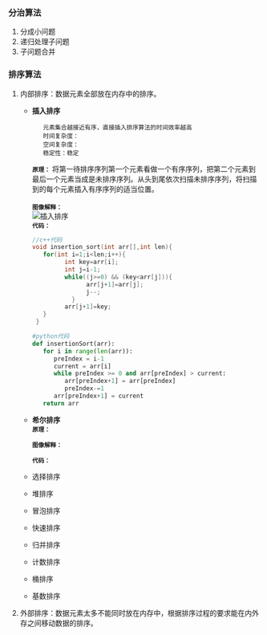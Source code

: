 ### 分治算法   
1. 分成小问题
2. 递归处理子问题  
3. 子问题合并  

### 排序算法
1. 内部排序：数据元素全部放在内存中的排序。
   - **插入排序**
     ```
        元素集合越接近有序，直接插入排序算法的时间效率越高
        时间复杂度：
        空间复杂度：
        稳定性：稳定
     ```
     **`原理：`**
        将第一待排序序列第一个元素看做一个有序序列，把第二个元素到最后一个元素当成是未排序序列。从头到尾依次扫描未排序序列，将扫描到的每个元素插入有序序列的适当位置。<br>  
     **`图像解释：`**  
        ![插入排序](https://study-image-www.oss-cn-beijing.aliyuncs.com/insertionSort.gif?Expires=1736841489&OSSAccessKeyId=TMP.3KdR7nbeXZS34N5Aiojg1cTLySa23ZRbEjWtNE5EWFtMAMz8QRxqLxzaLEzNNV1AUyyqKUqRkXqsYkizH63pypcQe5cmHT&Signature=rcbnLzfLbm%2BBCwAKfmselL0NqKw%3D)  
     **`代码：`**
        ```c++
        //c++代码
        void insertion_sort(int arr[],int len){
           for(int i=1;i<len;i++){
                 int key=arr[i];
                 int j=i-1;
                 while((j>=0) && (key<arr[j])){
                       arr[j+1]=arr[j];
                       j--;
                   }
                 arr[j+1]=key;
           }
         } 
        ```
        ```python
        #python代码
        def insertionSort(arr):
           for i in range(len(arr)):
              preIndex = i-1
              current = arr[i]
              while preIndex >= 0 and arr[preIndex] > current:
                 arr[preIndex+1] = arr[preIndex]
                 preIndex-=1
              arr[preIndex+1] = current
           return arr
        ```
   - **希尔排序**   
     **`原理：`**
        
     **`图像解释：`**
        
     **`代码：`**
     
   - 选择排序
   - 堆排序
   - 冒泡排序
   - 快速排序
   - 归并排序
   - 计数排序
   - 桶排序
   - 基数排序
     
2. 外部排序：数据元素太多不能同时放在内存中，根据排序过程的要求能在内外存之间移动数据的排序。
